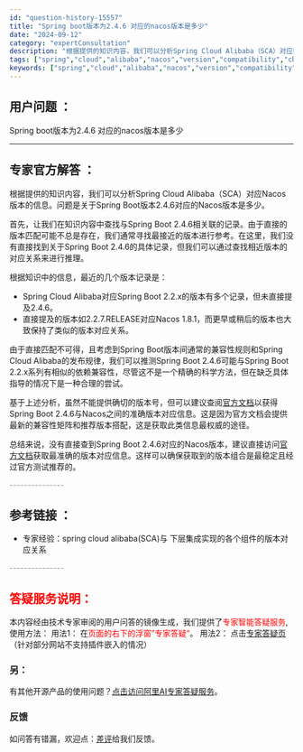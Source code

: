 ```yaml
---
id: "question-history-15557"
title: "Spring boot版本为2.4.6 对应的nacos版本是多少"
date: "2024-09-12"
category: "expertConsultation"
description: "根据提供的知识内容，我们可以分析Spring Cloud Alibaba（SCA）对应Nacos版本的信息。问题是关于Spring Boot版本2.4.6对应的Nacos版本是多少。首先，让我们在知识内容中查找与Spring Boot 2.4.6相关联的记录。由于直接的版本匹配可能不总是存在，我们通"
tags: ["spring","cloud","alibaba","nacos","version","compatibility","chart"]
keywords: ["spring","cloud","alibaba","nacos","version","compatibility","chart"]
---
```


## 用户问题 ： 
 Spring boot版本为2.4.6 对应的nacos版本是多少  

---------------
## 专家官方解答 ：

根据提供的知识内容，我们可以分析Spring Cloud Alibaba（SCA）对应Nacos版本的信息。问题是关于Spring Boot版本2.4.6对应的Nacos版本是多少。

首先，让我们在知识内容中查找与Spring Boot 2.4.6相关联的记录。由于直接的版本匹配可能不总是存在，我们通常寻找最接近的版本进行参考。在这里，我们没有直接找到关于Spring Boot 2.4.6的具体记录，但我们可以通过查找相近版本的对应关系来进行推理。

根据知识中的信息，最近的几个版本记录是：
- Spring Cloud Alibaba对应Spring Boot 2.2.x的版本有多个记录，但未直接提及2.4.6。
- 直接提及的版本如2.2.7.RELEASE对应Nacos 1.8.1，而更早或稍后的版本也大致保持了类似的版本对应关系。

由于直接匹配不可得，且考虑到Spring Boot版本间通常的兼容性规则和Spring Cloud Alibaba的发布规律，我们可以推测Spring Boot 2.4.6可能与Spring Boot 2.2.x系列有相似的依赖兼容性，尽管这不是一个精确的科学方法，但在缺乏具体指导的情况下是一种合理的尝试。

基于上述分析，虽然不能提供确切的版本号，但可以建议查阅[官方文档](https://sca.aliyun.com/docs/2023/overview/version-explain/)以获得Spring Boot 2.4.6与Nacos之间的准确版本对应信息。这是因为官方文档会提供最新的兼容性矩阵和推荐版本搭配，这是获取此类信息最权威的途径。

总结来说，没有直接查到Spring Boot 2.4.6对应的Nacos版本，建议直接访问[官方文档](https://sca.aliyun.com/docs/2023/overview/version-explain/)获取最准确的版本对应信息。这样可以确保获取到的版本组合是最稳定且经过官方测试推荐的。


<font color="#949494">---------------</font> 


## 参考链接 ：

* 专家经验：spring cloud alibaba(SCA)与 下层集成实现的各个组件的版本对应关系 


 <font color="#949494">---------------</font> 
 


## <font color="#FF0000">答疑服务说明：</font> 

本内容经由技术专家审阅的用户问答的镜像生成，我们提供了<font color="#FF0000">专家智能答疑服务</font>,使用方法：
用法1： 在<font color="#FF0000">页面的右下的浮窗”专家答疑“</font>。
用法2： 点击[专家答疑页](https://answer.opensource.alibaba.com/docs/intro)（针对部分网站不支持插件嵌入的情况）
### 另：


有其他开源产品的使用问题？[点击访问阿里AI专家答疑服务](https://answer.opensource.alibaba.com/docs/intro)。
### 反馈
如问答有错漏，欢迎点：[差评](https://ai.nacos.io/user/feedbackByEnhancerGradePOJOID?enhancerGradePOJOId=17093)给我们反馈。
